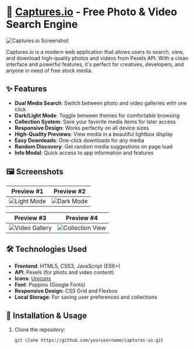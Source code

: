# 📸 [Captures.io](https://delvinsalman.github.io/SearchEngine/) - Free Photo & Video Search Engine

![Captures.io Screenshot](https://github.com/user-attachments/assets/b78bc5ab-2d12-40ac-930a-8461cb143a32)

Captures.io is a modern web application that allows users to search, view, and download high-quality photos and videos from Pexels API. With a clean interface and powerful features, it's perfect for creatives, developers, and anyone in need of free stock media.

## ✨ Features

- **Dual Media Search**: Switch between photo and video galleries with one click
- **Dark/Light Mode**: Toggle between themes for comfortable browsing
- **Collection System**: Save your favorite media items for later access
- **Responsive Design**: Works perfectly on all device sizes
- **High-Quality Previews**: View media in a beautiful lightbox display
- **Easy Downloads**: One-click downloads for any media
- **Random Discovery**: Get random media suggestions on page load
- **Info Modal**: Quick access to app information and features

## 🖼️ Screenshots

| Preview #1 | Preview #2 |
|------------|-----------|
| ![Light Mode](https://github.com/user-attachments/assets/2b9e4a8a-1fae-4376-8f17-bcfa7c95b8ec) | ![Dark Mode](https://github.com/user-attachments/assets/70591968-6206-4117-9823-85bf971bcec4) |

| Preview #3 | Preview #4 |
|---------------|-----------------|
| ![Video Gallery](https://github.com/user-attachments/assets/59ec08ec-fa5a-4e13-b721-5149d69a3b8e) | ![Collection View](https://github.com/user-attachments/assets/0a129a1c-c4f5-4f05-b58a-662e065b039b) |

## 🛠️ Technologies Used

- **Frontend**: HTML5, CSS3, JavaScript (ES6+)
- **API**: Pexels (for photo and video content)
- **Icons**: [Unicons](https://iconscout.com/unicons)
- **Font**: Poppins (Google Fonts)
- **Responsive Design**: CSS Grid and Flexbox
- **Local Storage**: For saving user preferences and collections

## 🚀 Installation & Usage

1. Clone the repository:
   ```bash
   git clone https://github.com/yourusername/captures-io.git
